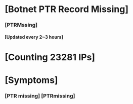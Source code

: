 # [Botnet PTR Record Missing]
### [PTRMssing]
#### [Updated every 2~3 hours]

# [Counting 23281 IPs]

# [Symptoms] 
###   [PTR missing] [PTRmissing]

